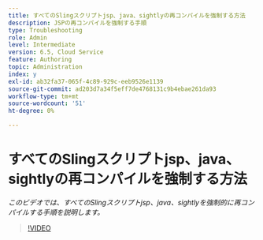 ```yaml
---
title: すべてのSlingスクリプトjsp、java、sightlyの再コンパイルを強制する方法
description: JSPの再コンパイルを強制する手順
type: Troubleshooting
role: Admin
level: Intermediate
version: 6.5, Cloud Service
feature: Authoring
topic: Administration
index: y
exl-id: ab32fa37-065f-4c89-929c-eeb9526e1139
source-git-commit: ad203d7a34f5eff7de4768131c9b4ebae261da93
workflow-type: tm+mt
source-wordcount: '51'
ht-degree: 0%

---
```


# すべてのSlingスクリプトjsp、java、sightlyの再コンパイルを強制する方法

*このビデオでは、すべてのSlingスクリプトjsp、java、sightlyを強制的に再コンパイルする手順を説明します。*

>[!VIDEO](https://video.tv.adobe.com/v/335464?quality=9&learn=on)
